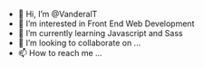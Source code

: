 - 👋 Hi, I’m @VanderalT
- 👀 I’m interested in Front End Web Development
- 🌱 I’m currently learning Javascript and Sass
- 💞️ I’m looking to collaborate on ...
- 📫 How to reach me ...

<!---
VanderalT/VanderalT is a ✨ special ✨ repository because its `README.md` (this file) appears on your GitHub profile.
You can click the Preview link to take a look at your changes.
--->
